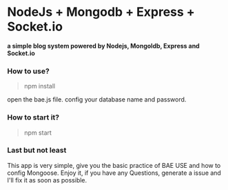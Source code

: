 # NodeJs + Mongodb + Express + Socket.io

**a simple blog system powered by Nodejs, Mongoldb, Express and Socket.io**

### How to use?

> npm install

open the bae.js file. config your database name and password. 

### How to start it?

> npm start

### Last but not least

This app is very simple, give you the basic practice of BAE USE and how to config Mongoose. Enjoy it, if you have any Questions, generate a issue and I'll fix it as soon as possible.